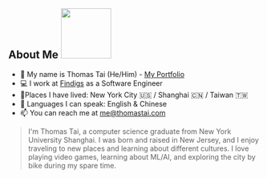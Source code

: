 
## About Me  <img src="https://media.giphy.com/media/FAFo1M7EC4gRZ4HETH/giphy.gif" width="100">


- 👋 My name is Thomas Tai (He/Him) - [My Portfolio](https://thomastai.com)
- 💻 I work at [Findigs](https://findigs.com) as a Software Engineer
-  📍Places I have lived: New York City 🇺🇸 / Shanghai 🇨🇳 / Taiwan 🇹🇼
- 📣 Languages I can speak: English & Chinese
- 📫 You can reach me at [me@thomastai.com](mailto:me@thomastai.com)


> I'm Thomas Tai, a computer science graduate from New York University Shanghai. I was born and raised in New Jersey, and I enjoy traveling to new places and learning about different cultures. I love playing video games, learning about ML/AI, and exploring the city by bike during my spare time.
